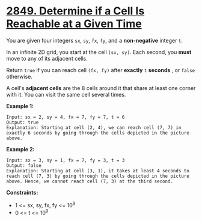 # [2849. Determine if a Cell Is Reachable at a Given Time](https://leetcode.com/problems/determine-if-a-cell-is-reachable-at-a-given-time/)

You are given four integers `sx`, `sy`, `fx`, `fy`, and a **non-negative** integer `t`.

In an infinite 2D grid, you start at the cell `(sx, sy)`. Each second, you **must** move to any of its adjacent cells.

Return `true` if you can reach cell `(fx, fy)` after **exactly** `t` **seconds** , or `false` otherwise.

A cell's **adjacent cells** are the 8 cells around it that share at least one corner with it. You can visit the same cell several times.

**Example 1:** <img alt="" src="https://assets.leetcode.com/uploads/2023/08/05/example2.svg">

```
Input: sx = 2, sy = 4, fx = 7, fy = 7, t = 6
Output: true
Explanation: Starting at cell (2, 4), we can reach cell (7, 7) in exactly 6 seconds by going through the cells depicted in the picture above.
```

**Example 2:** <img alt="" src="https://assets.leetcode.com/uploads/2023/08/05/example1.svg">

```
Input: sx = 3, sy = 1, fx = 7, fy = 3, t = 3
Output: false
Explanation: Starting at cell (3, 1), it takes at least 4 seconds to reach cell (7, 3) by going through the cells depicted in the picture above. Hence, we cannot reach cell (7, 3) at the third second.
```

**Constraints:**

- 1 <= sx, sy, fx, fy <= 10<sup>9</sup>
- 0 <= t <= 10<sup>9</sup>
